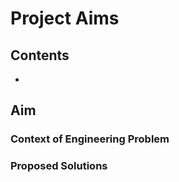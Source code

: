 # Project Aims

## Contents
- [](#)

## Aim
### Context of Engineering Problem
### Proposed Solutions
